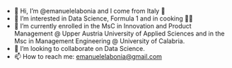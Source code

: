 - 👋 Hi, I’m @emanuelelabonia and I come from Italy 🤏
- 👀 I’m interested in Data Science, Formula 1 and in cooking 👨‍🍳
- 🌱 I’m currently enrolled in the MsC in Innovation and Product Management @ Upper Austria University of Applied Sciences and in the Msc in Management Engineering @ University of Calabria. 
- 💞️ I’m looking to collaborate on Data Science.
- 📫 How to reach me: emanuelelabonia@gmail.com

<!---
emanuelelabonia/emanuelelabonia is a ✨ special ✨ repository because its `README.md` (this file) appears on your GitHub profile.
You can click the Preview link to take a look at your changes.
--->
